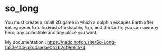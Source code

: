 # so_long

You must create a small 2D game in which a dolphin
escapes Earth after eating some fish. Instead of a
dolphin, fish, and the Earth, you can use any hero,
any collectible and any place you want.

My documentation : https://nadc.notion.site/So-Long-fa53e104ea2c4aadae0b2b2cf9e6c524
